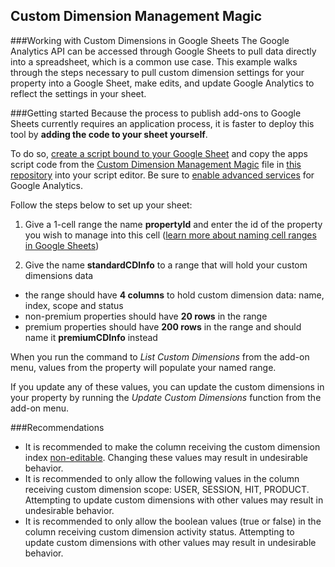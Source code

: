 Custom Dimension Management Magic
---------

###Working with Custom Dimensions in Google Sheets
The Google Analytics API can be accessed through Google Sheets to pull data directly into a spreadsheet, which is a common use case. This example walks through the steps necessary to pull custom dimension settings for your property into a Google Sheet, make edits, and update Google Analytics to reflect the settings in your sheet.

###Getting started
Because the process to publish add-ons to Google Sheets currently requires an application process, it is faster to deploy this tool by __adding the code to your sheet yourself__.

To do so, [create a script bound to your Google Sheet](https://developers.google.com/apps-script/guides/bound#creating_a_bound_script) and copy the apps script code from the [Custom Dimension Management Magic](https://github.com/narcan/tools/blob/master/Management%20Magic/Custom%20Dimension%20Management%20Magic.js) file in [this repository](https://github.com/narcan/tools/tree/master/Management%20Magic) into your script editor. Be sure to [enable advanced services](https://developers.google.com/apps-script/guides/services/advanced#enabling_advanced_services) for Google Analytics.

<!--- Add the Custom Dimension Management Magic Add-on to your Google Sheet and-->
Follow the steps below to set up your sheet:

1. Give a 1-cell range the name __propertyId__ and enter the id of the property you wish to manage into this cell ([learn more about naming cell ranges in Google Sheets](https://support.google.com/docs/answer/63175?hl=en))

2. Give the name __standardCDInfo__ to a range that will hold your custom dimensions data
  - the range should have __4 columns__ to hold custom dimension data: name, index, scope and status
  - non-premium properties should have __20 rows__ in the range
  - premium properties should have __200 rows__ in the range and should name it __premiumCDInfo__ instead

When you run the command to _List Custom Dimensions_ from the add-on menu, values from the property will populate your named range.

If you update any of these values, you can update the custom dimensions in your property by running the _Update Custom Dimensions_ function from the add-on menu.

###Recommendations
- It is recommended to make the column receiving the custom dimension index [non-editable](https://support.google.com/docs/answer/144687?hl=en). Changing these values may result in undesirable behavior.
- It is recommended to only allow the following values in the column receiving custom dimension scope: USER, SESSION, HIT, PRODUCT. Attempting to update custom dimensions with other values may result in undesirable behavior.
- It is recommended to only allow the boolean values (true or false) in the column receiving custom dimension activity status. Attempting to update custom dimensions with other values may result in undesirable behavior.
